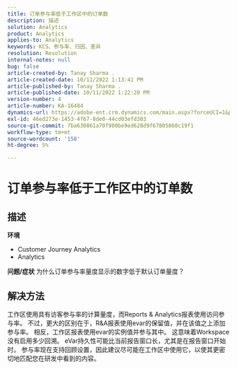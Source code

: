 ```yaml
---
title: 订单参与率低于工作区中的订单数
description: 描述
solution: Analytics
product: Analytics
applies-to: Analytics
keywords: KCS、参与率、归因、差异
resolution: Resolution
internal-notes: null
bug: false
article-created-by: Tanay Sharma .
article-created-date: 10/11/2022 1:13:41 PM
article-published-by: Tanay Sharma .
article-published-date: 10/11/2022 1:22:20 PM
version-number: 4
article-number: KA-16484
dynamics-url: https://adobe-ent.crm.dynamics.com/main.aspx?forceUCI=1&pagetype=entityrecord&etn=knowledgearticle&id=0e9ddf82-6649-ed11-bba2-0022480868ff
exl-id: 46ed273e-1453-4f67-8de0-44cd03efd303
source-git-commit: 7ba630861a70f980be9ed628d9f67805868c19f1
workflow-type: tm+mt
source-wordcount: '158'
ht-degree: 5%

---
```


# 订单参与率低于工作区中的订单数

## 描述

<b>环境</b>
- Customer Journey Analytics
- Analytics



<b>问题/症状</b>
为什么订单参与率量度显示的数字低于默认订单量度？


## 解决方法


工作区使用具有访客参与率的计算量度，而Reports &amp; Analytics报表使用访问参与率。 不过，更大的区别在于，R&amp;A报表使用evar的保留值，并在该值之上添加参与率。 相反，工作区报表使用evar的实例值并参与其中。 这意味着Workspace没有启用多少回溯。 eVar持久性可能比当前报告窗口长，尤其是在报告窗口开始时。 参与率现在支持回顾设置，因此建议尽可能在工作区中使用它，以使其更密切地匹配您在研发中看到的内容。
